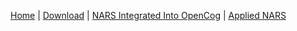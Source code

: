 [Home](https://github.com/opennars/opennars/wiki) | [Download](https://drive.google.com/folderview?id=0B8Z4Yige07tBUk5LSUtxSGY0eVk&usp=sharing) | [NARS Integrated Into OpenCog](http://bazaar.launchpad.net/~seh999/jcog/proto2/files/head%3A/cog.nars/org/opencog/) | [Applied NARS](http://www.applied-nars.com/)
